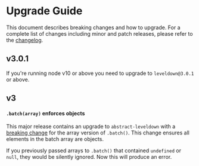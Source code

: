 # Upgrade Guide

This document describes breaking changes and how to upgrade. For a complete list of changes including minor and patch releases, please refer to the [changelog](CHANGELOG.md).

## v3.0.1

If you're running node v10 or above you need to upgrade to `leveldown@3.0.1` or above.

## v3

#### `.batch(array)` enforces objects

This major release contains an upgrade to `abstract-leveldown` with a [breaking change](https://github.com/Level/abstract-leveldown/commit/a2621ad70571f6ade9d2be42632ece042e068805) for the array version of `.batch()`. This change ensures all elements in the batch array are objects.

If you previously passed arrays to `.batch()` that contained `undefined` or `null`, they would be silently ignored. Now this will produce an error.
